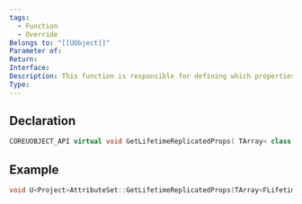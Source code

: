 ```yaml
---
tags:
  - Function
  - Override
Belongs to: "[[UObject]]"
Parameter of: 
Return: 
Interface: 
Description: This function is responsible for defining which properties should be replicated over the network
Type:
---
```


## Declaration

```cpp
COREUOBJECT_API virtual void GetLifetimeReplicatedProps( TArray< class FLifetimeProperty > & OutLifetimeProps ) const;
```

## Example

```cpp
void U<Project>AttributeSet::GetLifetimeReplicatedProps(TArray<FLifetimeProperty>& OutLifetimeProps) const {}
```
